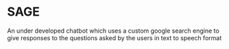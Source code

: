 # SAGE
An under developed chatbot which uses a custom google search engine to give responses to the questions asked by the users in text to speech format

